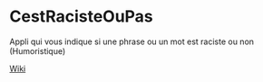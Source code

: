 # CestRacisteOuPas
Appli qui vous indique si une phrase ou un mot est raciste ou non (Humoristique)

[Wiki](https://github.com/alexis-rarchaert/CestRacisteOuPas/wiki)
